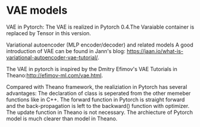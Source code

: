 # VAE models
VAE in Pytorch:
The VAE is realized in Pytorch 0.4.The Varaiable container is replaced by Tensor in this version.

Variational autoencoder (MLP encoder/decoder) and related models 
A good introduction of VAE can be found in Jann's blog: https://jaan.io/what-is-variational-autoencoder-vae-tutorial/.

The VAE in pytorch is inspired by the Dmitry Efimov's VAE Tutorials in Theano:http://efimov-ml.com/vae.html.  

Compared with Theano framework, the realiziation in Pytorch has several advantages: The declaration of class is seperated from the other memeber functions like in C++. The forward function in Pytorch is straight forward and the back-propagation is left to the backward() function with optimizer. The update function in Theano is not necessary. The archiecture of Pytorch model is much clearer than model in Theano.   
